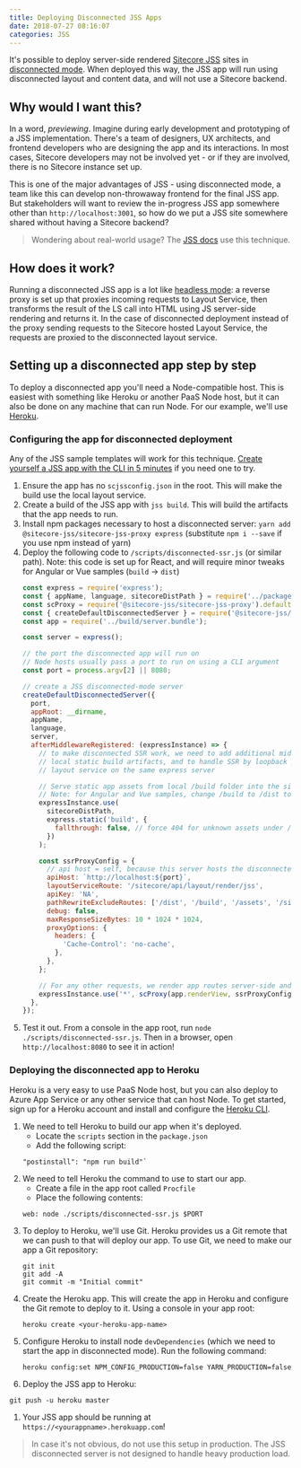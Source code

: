 ```yaml
---
title: Deploying Disconnected JSS Apps
date: 2018-07-27 08:16:07
categories: JSS
---
```


It's possible to deploy server-side rendered [Sitecore JSS](https://jss.sitecore.net) sites in [disconnected mode](https://jss.sitecore.net/docs/fundamentals/application-modes). When deployed this way, the JSS app will run using disconnected layout and content data, and will not use a Sitecore backend.

## Why would I want this?

In a word, _previewing_. Imagine during early development and prototyping of a JSS implementation. There's a team of designers, UX architects, and frontend developers who are designing the app and its interactions. In most cases, Sitecore developers may not be involved yet - or if they are involved, there is no Sitecore instance set up.

This is one of the major advantages of JSS - using disconnected mode, a team like this can develop non-throwaway frontend for the final JSS app. But stakeholders will want to review the in-progress JSS app somewhere other than `http://localhost:3001`, so how do we put a JSS site somewhere shared without having a Sitecore backend?

> Wondering about real-world usage?
> The [JSS docs](https://jss.sitecore.net) use this technique.

## How does it work?

Running a disconnected JSS app is a lot like [headless mode](https://jss.sitecore.net/docs/fundamentals/application-modes): a reverse proxy is set up that proxies incoming requests to Layout Service, then transforms the result of the LS call into HTML using JS server-side rendering and returns it. In the case of disconnected deployment instead of the proxy sending requests to the Sitecore hosted Layout Service, the requests are proxied to the disconnected layout service.

## Setting up a disconnected app step by step

To deploy a disconnected app you'll need a Node-compatible host. This is easiest with something like Heroku or another PaaS Node host, but it can also be done on any machine that can run Node. For our example, we'll use [Heroku](https://www.heroku.com).

### Configuring the app for disconnected deployment

Any of the JSS sample templates will work for this technique. [Create yourself a JSS app with the CLI in 5 minutes](https://jss.sitecore.net/docs/getting-started/quick-start) if you need one to try.

1. Ensure the app has no `scjssconfig.json` in the root. This will make the build use the local layout service.
1. Create a build of the JSS app with `jss build`. This will build the artifacts that the app needs to run.
1. Install npm packages necessary to host a disconnected server: `yarn add @sitecore-jss/sitecore-jss-proxy express` (substitute `npm i --save` if you use npm instead of yarn)
1. Deploy the following code to `/scripts/disconnected-ssr.js` (or similar path). Note: this code is set up for React, and will require minor tweaks for Angular or Vue samples (`build` -> `dist`)
    ```jsx
    const express = require('express');
    const { appName, language, sitecoreDistPath } = require('../package.json').config;
    const scProxy = require('@sitecore-jss/sitecore-jss-proxy').default;
    const { createDefaultDisconnectedServer } = require('@sitecore-jss/sitecore-jss-dev-tools');
    const app = require('../build/server.bundle');

    const server = express();

    // the port the disconnected app will run on
    // Node hosts usually pass a port to run on using a CLI argument
    const port = process.argv[2] || 8080;

    // create a JSS disconnected-mode server
    createDefaultDisconnectedServer({
      port,
      appRoot: __dirname,
      appName,
      language,
      server,
      afterMiddlewareRegistered: (expressInstance) => {
        // to make disconnected SSR work, we need to add additional middleware (beyond mock layout service) to handle
        // local static build artifacts, and to handle SSR by loopback proxying to the disconnected
        // layout service on the same express server

        // Serve static app assets from local /build folder into the sitecoreDistPath setting
        // Note: for Angular and Vue samples, change /build to /dist to match where they emit build artifacts
        expressInstance.use(
          sitecoreDistPath,
          express.static('build', {
            fallthrough: false, // force 404 for unknown assets under /dist
          })
        );

        const ssrProxyConfig = {
          // api host = self, because this server hosts the disconnected layout service
          apiHost: `http://localhost:${port}`,
          layoutServiceRoute: '/sitecore/api/layout/render/jss',
          apiKey: 'NA',
          pathRewriteExcludeRoutes: ['/dist', '/build', '/assets', '/sitecore/api', '/api'],
          debug: false,
          maxResponseSizeBytes: 10 * 1024 * 1024,
          proxyOptions: {
            headers: {
              'Cache-Control': 'no-cache',
            },
          },
        };

        // For any other requests, we render app routes server-side and return them
        expressInstance.use('*', scProxy(app.renderView, ssrProxyConfig, app.parseRouteUrl));
      },
    });
    ```
1. Test it out. From a console in the app root, run `node ./scripts/disconnected-ssr.js`. Then in a browser, open `http://localhost:8080` to see it in action!

### Deploying the disconnected app to Heroku

Heroku is a very easy to use PaaS Node host, but you can also deploy to Azure App Service or any other service that can host Node. To get started, sign up for a Heroku account and install and configure the [Heroku CLI](https://devcenter.heroku.com/articles/heroku-cli).

1. We need to tell Heroku to build our app when it's deployed.
    * Locate the `scripts` section in the `package.json`
    * Add the following script:
    ```
    "postinstall": "npm run build"`
    ```
1. We need to tell Heroku the command to use to start our app.
    * Create a file in the app root called `Procfile`
    * Place the following contents:
    ```
    web: node ./scripts/disconnected-ssr.js $PORT
    ```
1. To deploy to Heroku, we'll use Git. Heroku provides us a Git remote that we can push to that will deploy our app. To use Git, we need to make our app a Git repository:
    ```
    git init
    git add -A
    git commit -m "Initial commit"
    ```
1. Create the Heroku app. This will create the app in Heroku and configure the Git remote to deploy to it. Using a console in your app root:
    ```
    heroku create <your-heroku-app-name>
    ```
1. Configure Heroku to install node `devDependencies` (which we need to start the app in disconnected mode). Run the following command:
    ```
    heroku config:set NPM_CONFIG_PRODUCTION=false YARN_PRODUCTION=false
    ```
1. Deploy the JSS app to Heroku:
```
git push -u heroku master
```
1. Your JSS app should be running at `https://<yourappname>.herokuapp.com`!

> In case it's not obvious, do not use this setup in production. The JSS disconnected server is not designed to handle heavy production load.
